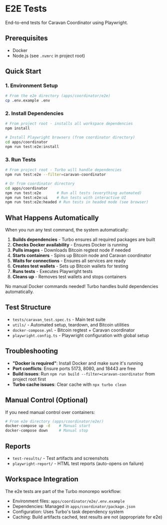 # E2E Tests

End-to-end tests for Caravan Coordinator using Playwright.

## Prerequisites

- Docker
- Node.js (see `.nvmrc` in project root)

## Quick Start

### 1. Environment Setup

```bash
# From the e2e directory (apps/coordinator/e2e)
cp .env.example .env
```

### 2. Install Dependencies

```bash
# From project root - installs all workspace dependencies
npm install

# Install Playwright browsers (from coordinator directory)
cd apps/coordinator
npm run test:e2e:install
```

### 3. Run Tests

```bash
# From project root - Turbo will handle dependencies
npm run test:e2e --filter=caravan-coordinator

# Or from coordinator directory
cd apps/coordinator
npm run test:e2e       # Run all tests (everything automated)
npm run test:e2e:ui    # Run tests with interactive UI  
npm run test:e2e:headed # Run tests in headed mode (see browser)
```

## What Happens Automatically

When you run any test command, the system automatically:

1. **Builds dependencies** - Turbo ensures all required packages are built
2. **Checks Docker availability** - Ensures Docker is running
3. **Pulls images** - Downloads Bitcoin regtest node if needed  
4. **Starts containers** - Spins up Bitcoin node and Caravan coordinator
5. **Waits for connections** - Ensures all services are ready
6. **Creates test wallets** - Sets up Bitcoin wallets for testing
7. **Runs tests** - Executes Playwright tests
8. **Cleans up** - Removes test wallets and stops containers

No manual Docker commands needed! Turbo handles build dependencies automatically.


## Test Structure

- `tests/caravan_test.spec.ts` - Main test suite
- `utils/` - Automated setup, teardown, and Bitcoin utilities
- `docker-compose.yml` - Bitcoin regtest + Caravan coordinator
- `playwright.config.ts` - Playwright configuration with global setup

## Troubleshooting

- **"Docker is required"**: Install Docker and make sure it's running
- **Port conflicts**: Ensure ports 5173, 8080, and 18443 are free
- **Build issues**: Run `npm run build --filter=caravan-coordinator` from project root first
- **Turbo cache issues**: Clear cache with `npx turbo clean`

## Manual Control (Optional)

If you need manual control over containers:

```bash
# From e2e directory (apps/coordinator/e2e/)
docker-compose up -d    # Manual start
docker-compose down     # Manual stop
```

## Reports

- `test-results/` - Test artifacts and screenshots
- `playwright-report/` - HTML test reports (auto-opens on failure)

## Workspace Integration

The e2e tests are part of the Turbo monorepo workflow:

- Environment files: `apps/coordinator/e2e/.env.example`
- Dependencies: Managed in `apps/coordinator/package.json`  
- Configuration: Uses Turbo's task dependency system
- Caching: Build artifacts cached, test results are not (appropriate for e2e) 